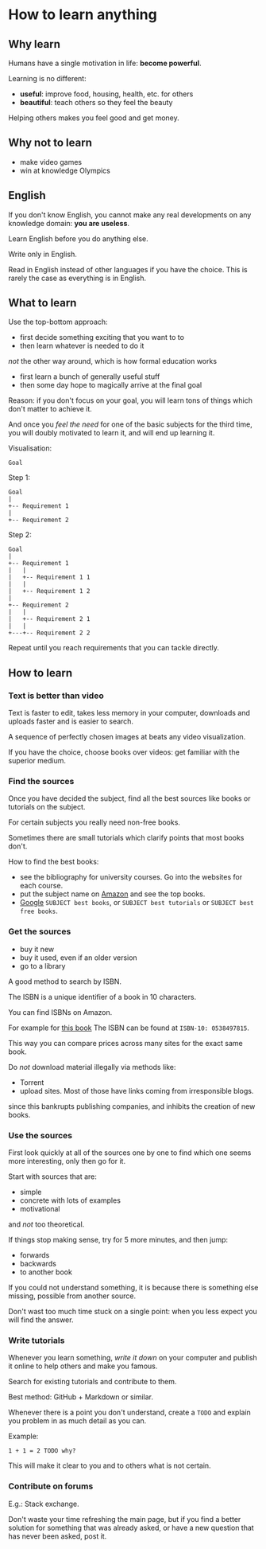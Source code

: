 # How to learn anything

## Why learn

Humans have a single motivation in life: **become powerful**.

Learning is no different:

- **useful**: improve food, housing, health, etc. for others
- **beautiful**: teach others so they feel the beauty

Helping others makes you feel good and get money.

## Why not to learn

- make video games
- win at knowledge Olympics

## English

If you don't know English, you cannot make any real developments on any knowledge domain: **you are useless**.

Learn English before you do anything else.

Write only in English.

Read in English instead of other languages if you have the choice. This is rarely the case as everything is in English.

## What to learn

Use the top-bottom approach:

- first decide something exciting that you want to to
- then learn whatever is needed to do it

*not* the other way around, which is how formal education works

- first learn a bunch of generally useful stuff
- then some day hope to magically arrive at the final goal

Reason: if you don't focus on your goal, you will learn tons of things which don't matter to achieve it.

And once you *feel the need* for one of the basic subjects for the third time, you will doubly motivated to learn it, and will end up learning it.

Visualisation:

    Goal

Step 1:

    Goal
    |
    +-- Requirement 1
    |
    +-- Requirement 2

Step 2:

    Goal
    |
    +-- Requirement 1
    |   |
    |   +-- Requirement 1 1
    |   |
    |   +-- Requirement 1 2
    |
    +-- Requirement 2
    |   |
    |   +-- Requirement 2 1
    |   |
    +---+-- Requirement 2 2

Repeat until you reach requirements that you can tackle directly.

## How to learn

### Text is better than video

Text is faster to edit, takes less memory in your computer, downloads and uploads faster and is easier to search.

A sequence of perfectly chosen images at beats any video visualization.

If you have the choice, choose books over videos: get familiar with the superior medium.

### Find the sources

Once you have decided the subject, find all the best sources like books or tutorials on the subject.

For certain subjects you really need non-free books.

Sometimes there are small tutorials which clarify points that most books don't.

How to find the best books:

- see the bibliography for university courses. Go into the websites for each course.
- put the subject name on [Amazon](http://www.amazon.com/) and see the top books.
- [Google](https://google.com) `SUBJECT best books`, or `SUBJECT best tutorials` or `SUBJECT best free books`.

### Get the sources

- buy it new
- buy it used, even if an older version
- go to a library

A good method to search by ISBN.

The ISBN is a unique identifier of a book in 10 characters.

You can find ISBNs on Amazon.

For example for [this book](http://www.amazon.com/Calculus-James-Stewart/dp/0538497815) The ISBN can be found at `ISBN-10: 0538497815`.

This way you can compare prices across many sites for the exact same book.

Do *not* download material illegally via methods like:

- Torrent
- upload sites. Most of those have links coming from irresponsible blogs.

since this bankrupts publishing companies, and inhibits the creation of new books.

### Use the sources

First look quickly at all of the sources one by one to find which one seems more interesting, only then go for it.

Start with sources that are:

- simple
- concrete with lots of examples
- motivational

and *not* too theoretical.

If things stop making sense, try for 5 more minutes, and then jump:

- forwards
- backwards
- to another book

If you could not understand something, it is because there is something else missing, possible from another source.

Don't wast too much time stuck on a single point: when you less expect you will find the answer.

### Write tutorials

Whenever you learn something, *write it down*  on your computer and publish it online to help others and make you famous.

Search for existing tutorials and contribute to them.

Best method: GitHub + Markdown or similar.

Whenever there is a point you don't understand, create a `TODO` and explain you problem in as much detail as you can.

Example:

    1 + 1 = 2 TODO why?

This will make it clear to you and to others what is not certain.

### Contribute on forums

E.g.: Stack exchange.

Don't waste your time refreshing the main page, but if you find a better solution for something that was already asked, or have a new question that has never been asked, post it.

